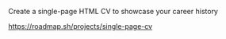 Create a single-page HTML CV to showcase your career history

https://roadmap.sh/projects/single-page-cv
